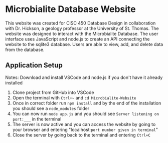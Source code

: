 # Microbialite Database Website

This website was created for CISC 450 Database Design in collaboration with Dr. Hickson, a geology professor at the University of St. Thomas. The website was designed to interact with the Microbialite Database. The user interface uses JavaScript and node.js to create an API connecting the website to the sqlite3 database. Users are able to view, add, and delete data from the database.


## Application Setup
Notes: Download and install VSCode and node.js if you don't have it already installed

1. Clone project from GitHub into VSCode
2. Open the terminal with `Ctrl+~` and `cd Microbialite-Website`
3. Once in correct folder run `npm install` and by the end of the installation you should see a `node_modules` folder
4. You can now run `node app.js` and you should see `Server listening on port:___` in the terminal
5. The server is now active and you can access the website by going to your browser and entering "localhost:`port number given in terminal`"
6. Close the server by going back to the terminal and entering `Ctrl+C`

